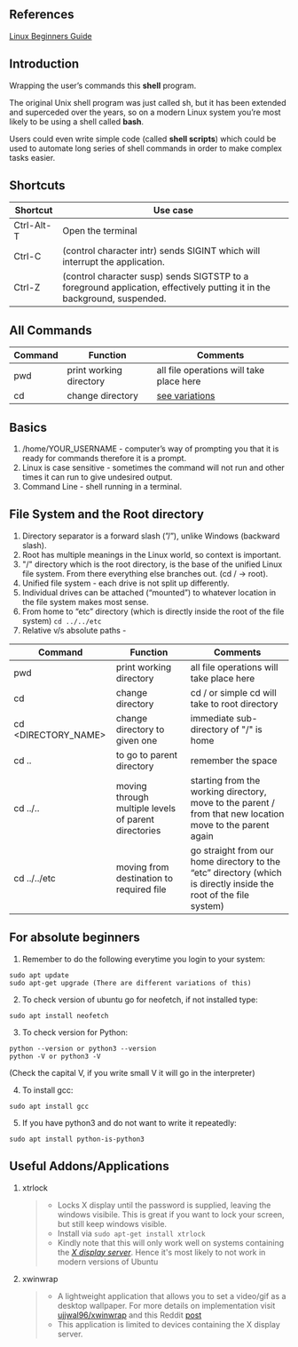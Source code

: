 ## References
[Linux Beginners Guide](https://ubuntu.com/tutorials/command-line-for-beginners)

## Introduction
Wrapping the user’s commands this **shell** program.

The original Unix shell program was just called sh, but it has been extended and superceded over the years, so on a modern Linux system you’re most likely to be using a shell called **bash**. 

Users could even write simple code (called **shell scripts**) which could be used to automate long series of shell commands in order to make complex tasks easier.  

## Shortcuts
| Shortcut  | Use case |
| ------------- | ------------- |
| Ctrl-Alt-T  | Open the terminal  |
| Ctrl-C  |  (control character intr) sends SIGINT which will interrupt the application. |
| Ctrl-Z  | (control character susp) sends SIGTSTP to a foreground application, effectively putting it in the background, suspended. |

## All Commands
| Command  | Function | Comments |
| ------------- | ------------- | ------------- |
| pwd  | print working directory  | all file operations will take place here |
| cd  | change directory  | [see variations]() |

## Basics
1. /home/YOUR_USERNAME - computer’s way of prompting you that it is ready for commands therefore it is a prompt.
2. Linux is case sensitive - sometimes the command will not run and other times it can run to give undesired output.
3. Command Line - shell running in a terminal.

## File System and the Root directory
1. Directory separator is a forward slash (”/”), unlike Windows (backward slash).
2. Root has multiple meanings in the Linux world, so context is important.
3. "/" directory which is the root directory, is the base of the unified Linux file system. From there everything else branches out. (cd / -> root). 
4. Unified file system -  each drive is not split up differently.
5. Individual drives can be attached (“mounted”) to whatever location in the file system makes most sense.
6. From home to “etc” directory (which is directly inside the root of the file system) `cd ../../etc`
7. Relative v/s absolute paths - 

| Command  | Function | Comments |
| ------------- | ------------- | ------------- |
| pwd  | print working directory  | all file operations will take place here |
| cd  | change directory  | cd / or simple cd will take to root directory |
| cd <DIRECTORY_NAME> | change directory to given one | immediate sub-directory of "/" is home |
| cd .. | to go to parent directory | remember the space |
| cd ../.. | moving through multiple levels of parent directories | starting from the working directory, move to the parent / from that new location move to the parent again |
| cd ../../etc | moving from destination to required file | go straight from our home directory to the “etc” directory (which is directly inside the root of the file system) |

## For absolute beginners

1. Remember to do the following everytime you login to your system:

```
sudo apt update
sudo apt-get upgrade (There are different variations of this)
```

2. To check version of ubuntu go for neofetch, if not installed type:

```
sudo apt install neofetch
```

3. To check version for Python:

```
python --version or python3 --version
python -V or python3 -V
```
(Check the capital V, if you write small V it will go in the interpreter)

4. To install gcc:

```
sudo apt install gcc
```

5. If you have python3 and do not want to write it repeatedly:

```
sudo apt install python-is-python3
```


## Useful Addons/Applications

1. xtrlock
   > - Locks X display until the password is supplied, leaving the windows visibile. This is great if you want to lock your screen, but still keep windows visible.
   > - Install via `sudo apt-get install xtrlock`
   > - Kindly note that this will only work well on systems containing the *[X display server](https://ubuntu.com/tutorials/command-line-for-beginners)*. Hence it's most likely to not work in modern versions of Ubuntu
2. xwinwrap
   > - A lightweight application that allows you to set a video/gif as a desktop wallpaper. For more details on implementation visit [ujjwal96/xwinwrap](https://github.com/ujjwal96/xwinwrap) and this Reddit [post](https://www.reddit.com/r/archlinux/comments/8jnnm3/how_do_i_set_a_gif_as_my_background_with_xwinwrap/)
   > - This application is limited to devices containing the X display server.




